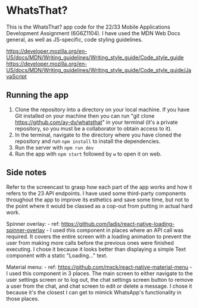 # WhatsThat?
This is the WhatsThat? app code for the 22/33 Mobile Applications Development Assignment (6G6Z1104). I have used the MDN Web Docs general, as well as JS-specific, code styling guidelines.

https://developer.mozilla.org/en-US/docs/MDN/Writing_guidelines/Writing_style_guide/Code_style_guide
https://developer.mozilla.org/en-US/docs/MDN/Writing_guidelines/Writing_style_guide/Code_style_guide/JavaScript

## Running the app
1. Clone the repository into a directory on your local machine. If you have Git installed on your machine then you can run "git clone https://github.com/ay-dy/whatsthat" in your terminal (it's a private repository, so you must be a collaborator to obtain access to it).
2. In the terminal, navigate to the directory where you have cloned the repository and run `npm install` to install the dependencies.
3. Run the server with `npm run dev`
4. Run the app with `npm start` followed by `w` to open it on web.

## Side notes
Refer to the screencast to grasp how each part of the app works and how it refers to the 23 API endpoints.
I have used some third-party components throughout the app to improve its esthetics and save some time, but not to the point where it would be classed as a cop-out from putting in actual hard work.

Spinner overlay: 
    - ref: https://github.com/ladjs/react-native-loading-spinner-overlay
    - I used this component in places where an API call was required. It covers the entire screen with a loading animation to prevent the user from making more calls before the previous ones were finished executing. I chose it because it looks better than displaying a simple Text component with a static "Loading..." text.

Material menu:
    - ref: https://github.com/mxck/react-native-material-menu
    - I used this component in 3 places. The main screen to either navigate to the user settings screen or to log out, the chat settings screen button to remove a user from the chat, and chat screen to edit or delete a message. I chose it because it's the closest I can get to mimick WhatsApp's functionality in those places.